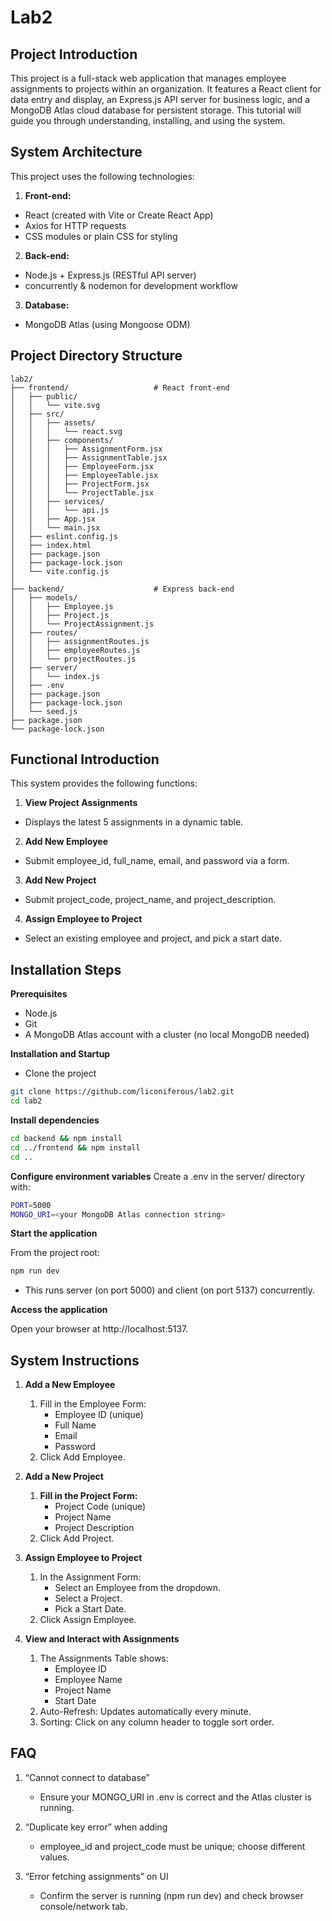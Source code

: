 # Lab2
## Project Introduction
This project is a full-stack web application that manages employee assignments to projects within an organization. It features a React client for data entry and display, an Express.js API server for business logic, and a MongoDB Atlas cloud database for persistent storage. This tutorial will guide you through understanding, installing, and using the system.

## System Architecture
This project uses the following technologies:

1. **Front-end:**
- React (created with Vite or Create React App)
- Axios for HTTP requests
- CSS modules or plain CSS for styling

2. **Back-end:**
- Node.js + Express.js (RESTful API server)
- concurrently & nodemon for development workflow

3. **Database:**
- MongoDB Atlas (using Mongoose ODM)

## Project Directory Structure
```
lab2/
├── frontend/                   # React front-end
│   ├── public/
│   │   └── vite.svg
│   ├── src/
│   │   ├── assets/
│   │   │   └── react.svg
│   │   ├── components/
│   │   │   ├── AssignmentForm.jsx
│   │   │   ├── AssignmentTable.jsx
│   │   │   ├── EmployeeForm.jsx
│   │   │   ├── EmployeeTable.jsx
│   │   │   ├── ProjectForm.jsx
│   │   │   └── ProjectTable.jsx
│   │   ├── services/
│   │   │   └── api.js
│   │   ├── App.jsx
│   │   └── main.jsx
│   ├── eslint.config.js
│   ├── index.html
│   ├── package.json
│   ├── package-lock.json
│   └── vite.config.js
│
├── backend/                    # Express back-end
│   ├── models/
│   │   ├── Employee.js
│   │   ├── Project.js
│   │   └── ProjectAssignment.js
│   ├── routes/
│   │   ├── assignmentRoutes.js
│   │   ├── employeeRoutes.js
│   │   └── projectRoutes.js
│   ├── server/
│   │   └── index.js
│   ├── .env
│   ├── package.json
│   ├── package-lock.json
│   └── seed.js
├── package.json
└── package-lock.json
```
## Functional Introduction
This system provides the following functions:

1. **View Project Assignments**
- Displays the latest 5 assignments in a dynamic table.

2. **Add New Employee**
- Submit employee_id, full_name, email, and password via a form.

3. **Add New Project**
- Submit project_code, project_name, and project_description.

4. **Assign Employee to Project**
- Select an existing employee and project, and pick a start date.

## Installation Steps
**Prerequisites**
- Node.js
- Git
- A MongoDB Atlas account with a cluster (no local MongoDB needed)

**Installation and Startup**
- Clone the project
```bash
git clone https://github.com/liconiferous/lab2.git
cd lab2
```

**Install dependencies**
```bash
cd backend && npm install
cd ../frontend && npm install
cd ..
```

**Configure environment variables**
Create a .env in the server/ directory with:
```bash
PORT=5000
MONGO_URI=<your MongoDB Atlas connection string>
```
**Start the application**

From the project root:
```bash
npm run dev
```
- This runs server (on port 5000) and client (on port 5137) concurrently.

**Access the application**

Open your browser at http://localhost:5137.

## System Instructions
1. **Add a New Employee**
   1. Fill in the Employee Form:
      - Employee ID (unique)
      - Full Name
      - Email
      - Password
   2. Click Add Employee.

2. **Add a New Project**
   1. **Fill in the Project Form:**
      - Project Code (unique)
      - Project Name
      - Project Description
    2. Click Add Project.

3. **Assign Employee to Project**
   1. In the Assignment Form:
      - Select an Employee from the dropdown.
      - Select a Project.
      - Pick a Start Date.
    2. Click Assign Employee.

4. **View and Interact with Assignments**
   1. The Assignments Table shows:
      - Employee ID
      - Employee Name
      - Project Name
      - Start Date
   2. Auto-Refresh: Updates automatically every minute.
   3. Sorting: Click on any column header to toggle sort order.

## FAQ
1. “Cannot connect to database”
   - Ensure your MONGO_URI in .env is correct and the Atlas cluster is running.

2. “Duplicate key error” when adding
   - employee_id and project_code must be unique; choose different values.

3. “Error fetching assignments” on UI
   - Confirm the server is running (npm run dev) and check browser console/network tab.